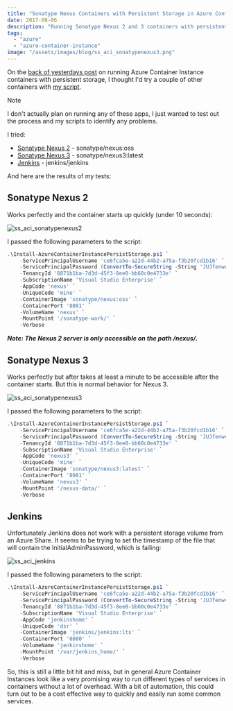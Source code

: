 ```yaml
---
title: "Sonatype Nexus Containers with Persistent Storage in Azure Container Instances"
date: 2017-08-06
description: "Running Sonatype Nexus 2 and 3 containers with persistent storage in Azure Container Instances."
tags:
  - "azure"
  - "azure-container-instance"
image: "/assets/images/blog/ss_aci_sonatypenexus3.png"
---
```


On the [back of yesterdays post](https://dscottraynsford.wordpress.com/2017/08/05/persistent-storage-in-azure-container-instances/) on running Azure Container Instance containers with persistent storage, I thought I'd try a couple of other containers with [my script](https://dscottraynsford.wordpress.com/2017/08/05/persistent-storage-in-azure-container-instances/).

> [!NOTE]
> I don't actually plan on running any of these apps, I just wanted to test out the process and my scripts to identify any problems.

I tried:

- [Sonatype Nexus 2](https://hub.docker.com/r/sonatype/nexus/) - sonatype/nexus:oss
- [Sonatype Nexus 3](https://hub.docker.com/r/sonatype/nexus3/) - sonatype/nexus3:latest
- [Jenkins](https://hub.docker.com/r/jenkins/jenkins/) - jenkins/jenkins

And here are the results of my tests:

## Sonatype Nexus 2

Works perfectly and the container starts up quickly (under 10 seconds):

![ss_aci_sonatypenexus2](/assets/images/blog/ss_aci_sonatypenexus2.png)

I passed the following parameters to the script:

```powershell
.\Install-AzureContainerInstancePersistStorage.ps1 `
    -ServicePrincipalUsername 'ce6fca5e-a22d-44b2-a75a-f3b20fcd1b16' `
    -ServicePrincipalPassword (ConvertTo-SecureString -String 'JUJfenwe89hwNNF723ibw2YBybf238ybflA=' -AsPlainText -Force) `
    -TenancyId '8871b1ba-7d3d-45f3-8ee0-bb60c0e4733e' `
    -SubscriptionName 'Visual Studio Enterprise' `
    -AppCode 'nexus' `
    -UniqueCode 'mine' `
    -ContainerImage 'sonatype/nexus:oss' `
    -ContainerPort '8081' `
    -VolumeName 'nexus' `
    -MountPoint '/sonatype-work/' `
    -Verbose
```

_**Note: The Nexus 2 server is only accessible on the path /nexus/.**_

## Sonatype Nexus 3

Works perfectly but after takes at least a minute to be accessible after the container starts. But this is normal behavior for Nexus 3.

![ss_aci_sonatypenexus3](/assets/images/blog/ss_aci_sonatypenexus3.png)

I passed the following parameters to the script:

```powershell
.\Install-AzureContainerInstancePersistStorage.ps1 `
    -ServicePrincipalUsername 'ce6fca5e-a22d-44b2-a75a-f3b20fcd1b16' `
    -ServicePrincipalPassword (ConvertTo-SecureString -String 'JUJfenwe89hwNNF723ibw2YBybf238ybflA=' -AsPlainText -Force) `
    -TenancyId '8871b1ba-7d3d-45f3-8ee0-bb60c0e4733e' `
    -SubscriptionName 'Visual Studio Enterprise' `
    -AppCode 'nexus3' `
    -UniqueCode 'mine' `
    -ContainerImage 'sonatype/nexus3:latest' `
    -ContainerPort '8081' `
    -VolumeName 'nexus3' `
    -MountPoint '/nexus-data/' `
    -Verbose
```

## Jenkins

Unfortunately Jenkins does not work with a persistent storage volume from an Azure Share. It seems to be trying to set the timestamp of the file that will contain the InitialAdminPassword, which is failing:

![ss_aci_jenkins](/assets/images/blog/ss_aci_jenkins.png)

I passed the following parameters to the script:

```powershell
.\Install-AzureContainerInstancePersistStorage.ps1 `
    -ServicePrincipalUsername 'ce6fca5e-a22d-44b2-a75a-f3b20fcd1b16' `
    -ServicePrincipalPassword (ConvertTo-SecureString -String 'JUJfenwe89hwNNF723ibw2YBybf238ybflA=' -AsPlainText -Force) `
    -TenancyId '8871b1ba-7d3d-45f3-8ee0-bb60c0e4733e' `
    -SubscriptionName 'Visual Studio Enterprise' `
    -AppCode 'jenkinshome' `
    -UniqueCode 'dsr' `
    -ContainerImage 'jenkins/jenkins:lts' `
    -ContainerPort '8080' `
    -VolumeName 'jenkinshome' `
    -MountPoint '/var/jenkins_home/' `
    -Verbose
```

So, this is still a little bit hit and miss, but in general Azure Container Instances look like a very promising way to run different types of services in containers without a lot of overhead. With a bit of automation, this could turn out to be a cost effective way to quickly and easily run some common services.

